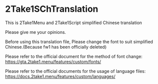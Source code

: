 # 2Take1SChTranslation
This is 2Take1Menu and 2Take1Script simplified Chinese translation

Please give me your opinions.

Before using this translation file, Please change the font to suit simplified Chinese.(Because fw1 has been officially deleted)

Please refer to the official document for the method of font change:
https://gta.2take1.menu/features/custom/fonts/

Please refer to the official documents for the usage of language files:
https://docs.2take1.menu/features/custom/languages/
